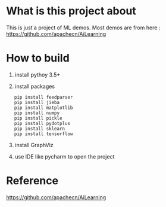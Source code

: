 What is this project about
=========
This is just a project of ML demos. Most demos are from here :
https://github.com/apachecn/AiLearning


How to build
============
1. install pythoy 3.5+

2. install packages

 ```shell
    pip install feedparser
    pip install jieba
    pip install matplotlib
    pip install numpy
    pip install pickle
    pip install pydotplus
    pip install sklearn
    pip install tensorflow
```

3. install GraphViz

4. use IDE like pycharm to open the project

Reference
=========
https://github.com/apachecn/AiLearning


